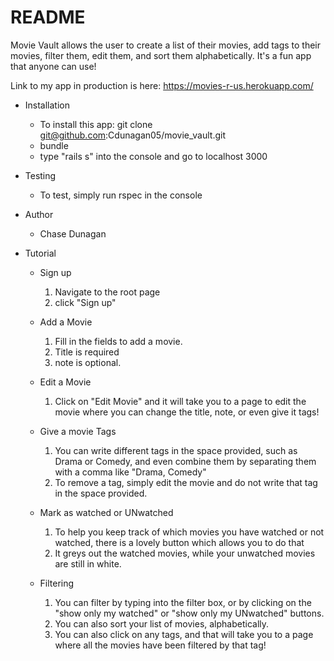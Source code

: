 # README
Movie Vault allows the user to create a list of their movies, add tags to their movies, filter them, edit them, and sort them alphabetically.  It's a fun app that anyone can use!

Link to my app in production is here: https://movies-r-us.herokuapp.com/

* Installation
  - To install this app: git clone git@github.com:Cdunagan05/movie_vault.git
  - bundle
  - type "rails s" into the console and go to localhost 3000

* Testing
  - To test, simply run rspec in the console

* Author
  - Chase Dunagan

* Tutorial
  - Sign up
    1. Navigate to the root page
    2. click "Sign up"

  - Add a Movie
    1. Fill in the fields to add a movie.  
    2. Title is required
    3. note is optional.

  - Edit a Movie
    1. Click on "Edit Movie" and it will take you to a page to edit the movie where you can change the title, note, or even give it tags!

  - Give a movie Tags
    1. You can write different tags in the space provided, such as Drama or Comedy, and even combine them by separating them with a comma like "Drama, Comedy"
    2. To remove a tag, simply edit the movie and do not write that tag in the space provided.

  - Mark as watched or UNwatched
    1. To help you keep track of which movies you have watched or not watched, there is a lovely button which allows you to do that
    2. It greys out the watched movies, while your unwatched movies are still in white.

  - Filtering
    1. You can filter by typing into the filter box, or by clicking on the "show only my watched" or "show only my UNwatched" buttons.  
    2. You can also sort your list of movies, alphabetically.
    3. You can also click on any tags, and that will take you to a page where all the movies have been filtered by that tag!
